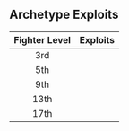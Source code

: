## Archetype Exploits

| Fighter Level | Exploits |
|:-------------:|:---------|
|      3rd      |          |
|      5th      |          |
|      9th      |          |
|     13th      |          |
|     17th      |          |
